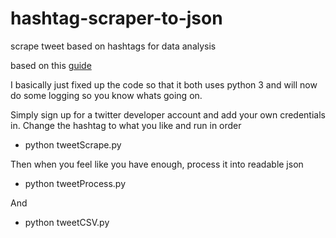 # hashtag-scraper-to-json
scrape tweet based on hashtags for data analysis

based on this [guide](http://www.mikaelbrunila.fi/2017/03/27/scraping-extracting-mapping-geodata-twitter/)

I basically just fixed up the code so that it both uses python 3 and will now do some logging so you know whats going on.

Simply sign up for a twitter developer account and add your own credentials in. Change the hashtag to what you like and run in order
 
- python tweetScrape.py
 
Then when you feel like you have enough, process it into readable json
 
- python tweetProcess.py
 
And
 
- python tweetCSV.py

